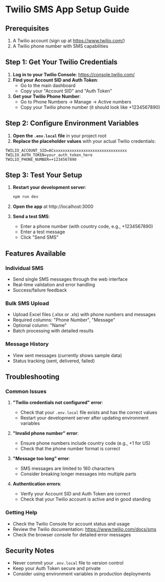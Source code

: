 # Twilio SMS App Setup Guide

## Prerequisites

1. A Twilio account (sign up at https://www.twilio.com/)
2. A Twilio phone number with SMS capabilities

## Step 1: Get Your Twilio Credentials

1. **Log in to your Twilio Console**: https://console.twilio.com/
2. **Find your Account SID and Auth Token**:
   - Go to the main dashboard
   - Copy your "Account SID" and "Auth Token"
3. **Get your Twilio Phone Number**:
   - Go to Phone Numbers → Manage → Active numbers
   - Copy your Twilio phone number (it should look like +1234567890)

## Step 2: Configure Environment Variables

1. **Open the `.env.local` file** in your project root
2. **Replace the placeholder values** with your actual Twilio credentials:

```env
TWILIO_ACCOUNT_SID=ACxxxxxxxxxxxxxxxxxxxxxxxxxxxxxxxx
TWILIO_AUTH_TOKEN=your_auth_token_here
TWILIO_PHONE_NUMBER=+1234567890
```

## Step 3: Test Your Setup

1. **Restart your development server**:

   ```bash
   npm run dev
   ```

2. **Open the app** at http://localhost:3000

3. **Send a test SMS**:
   - Enter a phone number (with country code, e.g., +1234567890)
   - Enter a test message
   - Click "Send SMS"

## Features Available

### Individual SMS

- Send single SMS messages through the web interface
- Real-time validation and error handling
- Success/failure feedback

### Bulk SMS Upload

- Upload Excel files (.xlsx or .xls) with phone numbers and messages
- Required columns: "Phone Number", "Message"
- Optional column: "Name"
- Batch processing with detailed results

### Message History

- View sent messages (currently shows sample data)
- Status tracking (sent, delivered, failed)

## Troubleshooting

### Common Issues

1. **"Twilio credentials not configured" error**:

   - Check that your `.env.local` file exists and has the correct values
   - Restart your development server after updating environment variables

2. **"Invalid phone number" error**:

   - Ensure phone numbers include country code (e.g., +1 for US)
   - Check that the phone number format is correct

3. **"Message too long" error**:

   - SMS messages are limited to 160 characters
   - Consider breaking longer messages into multiple parts

4. **Authentication errors**:
   - Verify your Account SID and Auth Token are correct
   - Check that your Twilio account is active and in good standing

### Getting Help

- Check the Twilio Console for account status and usage
- Review the Twilio documentation: https://www.twilio.com/docs/sms
- Check the browser console for detailed error messages

## Security Notes

- Never commit your `.env.local` file to version control
- Keep your Auth Token secure and private
- Consider using environment variables in production deployments

